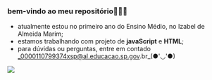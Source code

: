 ### bem-vindo ao meu repositório💋💋💋

- atualmente estou no primeiro ano do Ensino Médio, no Izabel de Almeida Marim;
- estamos trabalhando com projeto de **javaScript** e **HTML**;
- para dúvidas ou perguntas, entre em contado _0000110799374xsp@al.educacao.sp.gov.br_(●'◡'●)

![](https://media1.tenor.com/m/Cchd6VOMDIwAAAAC/forehead-forehead-kiss.gif)
